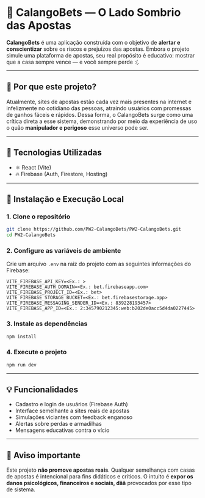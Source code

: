 # 🎰 CalangoBets — O Lado Sombrio das Apostas

**CalangoBets** é uma aplicação construída com o objetivo de **alertar e conscientizar** sobre os riscos e prejuízos das apostas. Embora o projeto simule uma plataforma de apostas, seu real propósito é educativo: mostrar que a casa sempre vence — e você sempre perde :(.

---

## 🚫 Por que este projeto?

Atualmente, sites de apostas estão cada vez mais presentes na internet e infelizmente no cotidiano das pessoas, atraindo usuários com promessas de ganhos fáceis e rápidos. Dessa forma, o CalangoBets surge como uma crítica direta a esse sistema, demonstrando por meio da experiência de uso o quão **manipulador e perigoso** esse universo pode ser.

---

## 🔧 Tecnologias Utilizadas

- ⚛️ React (Vite)
- 🔥 Firebase (Auth, Firestore, Hosting)

---

## 🧪 Instalação e Execução Local

### 1. Clone o repositório

```bash
git clone https://github.com/PW2-CalangoBets/PW2-CalangoBets.git
cd PW2-CalangoBets
```

### 2. Configure as variáveis de ambiente

Crie um arquivo `.env` na raiz do projeto com as seguintes informações do Firebase:

```env
VITE_FIREBASE_API_KEY=<Ex.: >
VITE_FIREBASE_AUTH_DOMAIN=<Ex.: bet.firebaseapp.com>
VITE_FIREBASE_PROJECT_ID=<Ex.: bet>
VITE_FIREBASE_STORAGE_BUCKET=<Ex.: bet.firebasestorage.app>
VITE_FIREBASE_MESSAGING_SENDER_ID=<Ex.: 839228193457>
VITE_FIREBASE_APP_ID=<Ex.: 2:345790212345:web:b202de0acc5d4da0227445>
```

### 3. Instale as dependências

```bash
npm install
```

### 4. Execute o projeto

```bash
npm run dev
```

---

## 💡 Funcionalidades

- Cadastro e login de usuários (Firebase Auth)
- Interface semelhante a sites reais de apostas
- Simulações viciantes com feedback enganoso
- Alertas sobre perdas e armadilhas
- Mensagens educativas contra o vício

---

## 🚨 Aviso importante

Este projeto **não promove apostas reais**. Qualquer semelhança com casas de apostas é intencional para fins didáticos e críticos. O intuito é **expor os danos psicológicos, financeiros e sociais, dãã** provocados por esse tipo de sistema.

